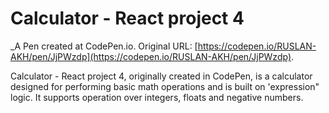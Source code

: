 # Calculator - React project 4
 _A Pen created at CodePen.io. Original URL: [https://codepen.io/RUSLAN-AKH/pen/JjPWzdp](https://codepen.io/RUSLAN-AKH/pen/JjPWzdp).

Calculator - React project 4, originally created in CodePen, is a calculator designed for performing basic math operations and is built on 'expression" logic.
It supports operation over integers, floats and negative numbers.

 
